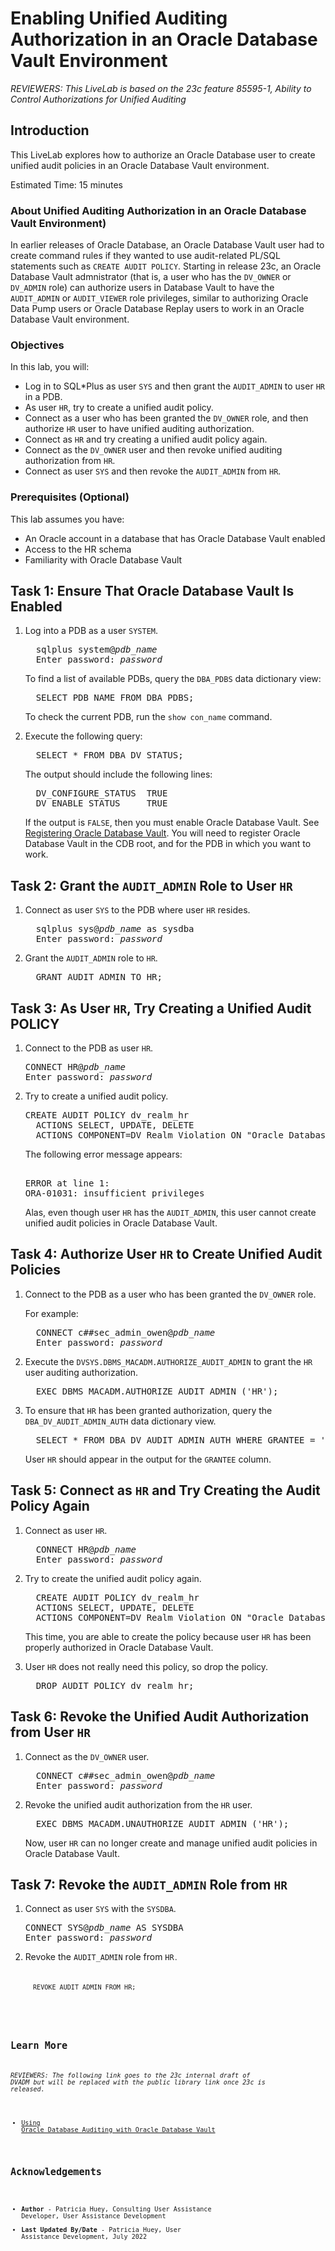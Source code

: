 # Enabling Unified Auditing Authorization in an Oracle Database Vault Environment
*REVIEWERS: This LiveLab is based on the 23c feature 85595-1, Ability to Control Authorizations for Unified Auditing*

## Introduction

This LiveLab explores how to authorize an Oracle Database user to create unified audit policies in an Oracle Database Vault environment.

Estimated Time: 15 minutes

### About Unified Auditing Authorization in an Oracle Database Vault Environment)

In earlier releases of Oracle Database, an Oracle Database Vault user had to create command rules if they wanted to use audit-related PL/SQL statements such as <code>CREATE AUDIT POLICY</code>. Starting in release 23c, an Oracle Database Vault admnistrator (that is, a user who has the <code>DV_OWNER</code> or <code>DV_ADMIN</code> role) can authorize users in Database Vault to have the <code>AUDIT_ADMIN</code> or <code>AUDIT_VIEWER</code> role privileges, similar to authorizing Oracle Data Pump users or Oracle Database Replay users to work in an Oracle Database Vault environment.

### Objectives

In this lab, you will:
* Log in to SQL*Plus as user <code>SYS</code> and then grant the <code>AUDIT_ADMIN</code> to user <code>HR</code> in a PDB.
* As user <code>HR</code>, try to create a unified audit policy.
* Connect as a user who has been granted the <code>DV_OWNER</code> role, and then authorize <code>HR</code> user to have unified auditing authorization.
* Connect as <code>HR</code> and try creating a unified audit policy again.
* Connect as the <code>DV_OWNER</code> user and then revoke unified auditing authorization from <code>HR</code>.
* Connect as user <code>SYS</code> and then revoke the <code>AUDIT_ADMIN</code> from <code>HR</code>.

### Prerequisites (Optional)

This lab assumes you have:
* An Oracle account in a database that has Oracle Database Vault enabled
* Access to the HR schema
* Familiarity with Oracle Database Vault


## Task 1: Ensure That Oracle Database Vault Is Enabled

1. Log into a PDB as a user <code>SYSTEM</code>.

   <pre>
	 sqlplus system@<i>pdb_name</i>
	 Enter password: <i>password</i>
   </pre>

   To find a list of available PDBs, query the <code>DBA_PDBS</code> data dictionary view:

   <pre>
     SELECT PDB_NAME FROM DBA_PDBS;
   </pre>

   To check the current PDB, run the <code>show con_name</code> command.

2. Execute the following query:

   <pre>
     SELECT * FROM DBA_DV_STATUS;
   </pre>

	 The output should include the following lines:

	 <pre>
	 DV_CONFIGURE_STATUS  TRUE
	 DV_ENABLE_STATUS     TRUE
   </pre>

	 If the output is <code>FALSE</code>, then you must enable Oracle Database Vault. See [Registering Oracle Database Vault](http://st-doc.us.oracle.com/id_common/review/docbuilder/html/F46691_01/getting-started-with-oracle-database-vault.htm#GUID-68558E32-ABD0-4495-8677-4F9E09283E5D). You will need to register Oracle Database Vault in the CDB root, and for the PDB in which you want to work.

## Task 2: Grant the <code>AUDIT_ADMIN</code> Role to User <code>HR</code>

1. Connect as user <code>SYS</code> to the PDB where user <code>HR</code> resides.

   <pre>
	 sqlplus sys@<i>pdb_name</i> as sysdba
	 Enter password: <i>password</i>
   </pre>

2. Grant the <code>AUDIT_ADMIN</code> role to <code>HR</code>.

   <pre>
     GRANT AUDIT_ADMIN TO HR;
   </pre>

## Task 3: As User <code>HR</code>, Try Creating a Unified Audit POLICY

1. Connect to the PDB as user <code>HR</code>.

   <pre>
   CONNECT HR@<i>pdb_name</i>
   Enter password: <i>password</i>
   </pre>

2. Try to create a unified audit policy.

   <pre>
   CREATE AUDIT POLICY dv_realm_hr
     ACTIONS SELECT, UPDATE, DELETE
     ACTIONS COMPONENT=DV Realm Violation ON "Oracle Database Vault";
   </pre>

   The following error message appears:

   <pre>   
   ERROR at line 1:
   ORA-01031: insufficient privileges
   </pre>

   Alas, even though user <code>HR</code> has the <code>AUDIT_ADMIN</code>, this user cannot create unified audit policies in Oracle Database Vault.

## Task 4: Authorize User <code>HR</code> to Create Unified Audit Policies

1. Connect to the PDB as a user who has been granted the <code>DV_OWNER</code> role.

   For example:

	 <pre>
	 CONNECT c##sec_admin_owen@<i>pdb_name</i>
	 Enter password: <i>password</i>
   </pre>

2. Execute the <code>DVSYS.DBMS_MACADM.AUTHORIZE_AUDIT_ADMIN</code> to grant the <code>HR</code> user auditing authorization.

   <pre>
     EXEC DBMS_MACADM.AUTHORIZE_AUDIT_ADMIN ('HR');
   </pre>

3. To ensure that <code>HR</code> has been granted authorization, query the <code>DBA_DV_AUDIT_ADMIN_AUTH</code> data dictionary view.

   <pre>
     SELECT * FROM DBA_DV_AUDIT_ADMIN_AUTH WHERE GRANTEE = 'HR';
   </pre>

	 User <code>HR</code> should appear in the output for the <code>GRANTEE</code> column.

## Task 5: Connect as <code>HR</code> and Try Creating the Audit Policy Again

1. Connect as user <code>HR</CODE>.

   <pre>
	 CONNECT HR@<i>pdb_name</i>
	 Enter password: <i>password</i>
   </pre>

2. Try to create the unified audit policy again.

   <pre>
	 CREATE AUDIT POLICY dv_realm_hr
     ACTIONS SELECT, UPDATE, DELETE
     ACTIONS COMPONENT=DV Realm Violation ON "Oracle Database Vault";
   </pre>

   This time, you are able to create the policy because user <code>HR</code> has been properly authorized in Oracle Database Vault.


4. User <code>HR</code> does not really need this policy, so drop the policy. 	 	 

   <pre>
     DROP AUDIT POLICY dv_realm_hr;
   </pre>

## Task 6: Revoke the Unified Audit Authorization from User <code>HR</code>   

1. Connect as the <code>DV_OWNER</code> user.

   <pre>
	 CONNECT c##sec_admin_owen@<i>pdb_name</i>
	 Enter password: <i>password</i>
   </pre>

2. Revoke the unified audit authorization from the <code>HR</code> user.

   <pre>
     EXEC DBMS_MACADM.UNAUTHORIZE_AUDIT_ADMIN ('HR');
   </pre>

	 Now, user <code>HR</code> can no longer create and manage unified audit policies in Oracle Database Vault.

## Task 7: Revoke the <code>AUDIT_ADMIN</code> Role from <code>HR</code>

1. Connect as user <code>SYS</code> with the <code>SYSDBA</code>.

   <pre>
   CONNECT SYS@<i>pdb_name</i> AS SYSDBA
   Enter password: <i>password</i>
   </pre>

2. Revoke the <code>AUDIT_ADMIN</code> role from <code>HR<code>.  

   <pre>
     REVOKE AUDIT_ADMIN FROM HR;
   </pre>
## Learn More

*REVIEWERS: The following link goes to the 23c internal draft of DVADM but will be replaced with the public library link once 23c is released.*

* [Using Oracle Database Auditing with Oracle Database Vault](http://st-doc.us.oracle.com/id_common/review/docbuilder/html/F46691_01/dba-operations-in-an-oracle-database-vault-environment.htm#GUID-389D36D3-32F8-4451-965E-76448CDBBB43)

## Acknowledgements
* **Author** - Patricia Huey, Consulting User Assistance Developer, User Assistance Development
* **Last Updated By/Date** - Patricia Huey, User Assistance Development, July 2022
